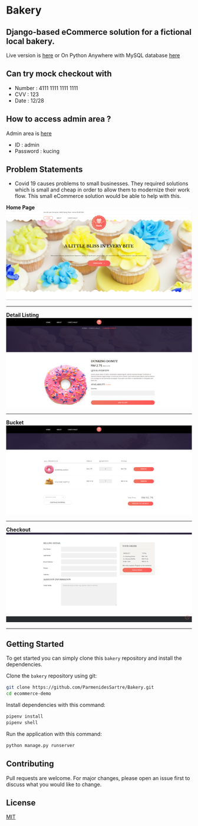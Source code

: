 # Bakery
Django-based eCommerce solution for a fictional local bakery.
---
Live version is [here](https://demo-taipingbakery.herokuapp.com/about/)
or
On Python Anywhere with MySQL database [here](https://parmenidessartre.pythonanywhere.com/)

## Can try mock checkout with
- Number : 4111 1111 1111 1111
- CVV : 123
- Date : 12/28

## How to access admin area ?
Admin area is [here](http://demo-makmal.herokuapp.com/admin)
- ID : admin
- Password : kucing

## Problem Statements
- Covid 19 causes problems to small businesses. They required solutions which is small and cheap in order to allow them to modernize their work flow. This small eCommerce solution would be able to help with this.


**Home Page**
![Home Page](https://github.com/ParmenidesSartre/Bakery/blob/master/TinyTake06-06-2021-06-03-06.png)

---

**Detail Listing**
![Detail Listing](https://github.com/ParmenidesSartre/Bakery/blob/master/TinyTake06-06-2021-06-04-09.png)

---

**Bucket**
![Bucket](https://github.com/ParmenidesSartre/Bakery/blob/master/TinyTake06-06-2021-06-05-00.png)

---

**Checkout**
![Checkout](https://github.com/ParmenidesSartre/Bakery/blob/master/TinyTake06-06-2021-06-05-38.png)

---

## Getting Started
To get started  you can simply clone this `bakery` repository and install the dependencies.

Clone the `bakery` repository using git:

```bash
git clone https://github.com/ParmenidesSartre/Bakery.git
cd ecommerce-demo
```

Install dependencies with this command:
```bash
pipenv install
pipenv shell
```

Run the application with this command:
```bash
python manage.py runserver
```

## Contributing
Pull requests are welcome. For major changes, please open an issue first to discuss what you would like to change.


## License
[MIT](https://choosealicense.com/licenses/mit/)
